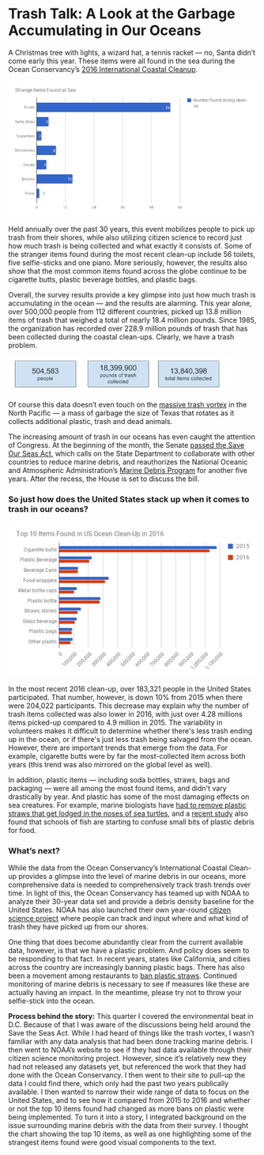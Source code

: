 # Trash Talk: A Look at the Garbage Accumulating in Our Oceans

A Christmas tree with lights, a wizard hat, a tennis racket — no, Santa didn’t come early this year. These items were all found in the sea during the Ocean Conservancy’s [2016 International Coastal Cleanup](https://oceanconservancy.org/wp-content/uploads/2017/06/2017_ICC_Report_.pdf). 

![Alt-Text](strange.png)

Held annually over the past 30 years, this event mobilizes people to pick up trash from their shores, while also utilizing citizen science to record just how much trash is being collected and what exactly it consists of. Some of the stranger items found during the most recent clean-up include 56 toilets, five selfie-sticks and one piano. More seriously, however, the results also show that the most common items found across the globe continue to be cigarette butts, plastic beverage bottles, and plastic bags. 

Overall, the survey results provide a key glimpse into just how much trash is accumulating in the ocean — and the results are alarming. This year alone, over 500,000 people from 112 different countries, picked up 13.8 million items of trash that weighed a total of nearly 18.4 million pounds. Since 1985, the organization has recorded over 228.9 million pounds of trash that has been collected during the coastal clean-ups. Clearly, we have a trash problem. 

![Alt-Text](trash.png)

Of course this data doesn’t even touch on the [massive trash vortex](http://www.greenpeace.org/international/en/campaigns/oceans/fit-for-the-future/pollution/trash-vortex/) in the North Pacific — a mass of garbage the size of Texas that rotates as it collects additional plastic, trash and dead animals. 

The increasing amount of trash in our oceans has even caught the attention of Congress. At the beginning of the month, the Senate [passed the Save Our Seas Act](https://oceanconservancy.org/blog/2017/08/07/senate-passes-save-seas-act/), which calls on the State Department to collaborate with other countries to reduce marine debris, and reauthorizes the National Oceanic and Atmospheric Administration’s [Marine Debris Program](https://marinedebris.noaa.gov/) for another five years. After the recess, the House is set to discuss the bill. 

### So just how does the United States stack up when it comes to trash in our oceans?

![Alt-Text](top10.png)

In the most recent 2016 clean-up, over 183,321 people in the United States participated. That number, however, is down 10% from 2015 when there were 204,022 participants. This decrease may explain why the number of trash items collected was also lower in 2016, with just over 4.28 millions items picked-up compared to 4.9 million in 2015. The variability in volunteers makes it difficult to determine whether there's less trash ending up in the ocean, or if there's just less trash being salvaged from the ocean. However, there are important trends that emerge from the data. For example, cigarette butts were by far the most-collected item across both years (this trend was also mirrored on the global level as well).

In addition, plastic items — including soda bottles, straws, bags and packaging — were all among the most found items, and didn't vary drastically by year. And plastic has some of the most damaging effects on sea creatures. For example, marine biologists have [had to remove plastic straws that get lodged in the noses of sea turtles](https://www.washingtonpost.com/national/health-science/a-campaign-to-eliminate-plastic-straws-is-sucking-in-thousands-of-converts/2017/06/24/d53f70cc-4c5a-11e7-9669-250d0b15f83b_story.html?utm_term=.c541dbe5d2e7), and a [recent study](https://www.theguardian.com/environment/2017/aug/16/fish-confusing-plastic-debris-in-ocean-for-food-study-finds) also found that schools of fish are starting to confuse small bits of plastic debris for food. 

### What’s next?

While the data from the Ocean Conservancy’s International Coastal Clean-up provides a glimpse into the level of marine debris in our oceans, more comprehensive data is needed to comprehensively track trash trends over time. In light of this, the Ocean Conservancy has teamed up with NOAA to analyze their 30-year data set and provide a debris density baseline for the United States. NOAA has also launched their own year-round [citizen science project](https://marinedebris.noaa.gov/research/marine-debris-monitoring-and-assessment-project) where people can track and input where and what kind of trash they have picked up from our shores. 

One thing that does become abundantly clear from the current available data, however, is that we have a plastic problem. And policy does seem to be responding to that fact. In recent years, states like California, and cities across the country are increasingly banning plastic bags. There has also been a movement among restaurants to [ban plastic straws](https://www.washingtonpost.com/national/health-science/a-campaign-to-eliminate-plastic-straws-is-sucking-in-thousands-of-converts/2017/06/24/d53f70cc-4c5a-11e7-9669-250d0b15f83b_story.html?utm_term=.c541dbe5d2e7). Continued monitoring of marine debris is necessary to see if measures like these are actually having an impact. In the meantime, please try not to throw your selfie-stick into the ocean. 



**Process behind the story:** This quarter I covered the environmental beat in D.C. Because of that I was aware of the discussions being held around the Save the Seas Act. While I had heard of things like the trash vortex, I wasn’t familiar with any data analysis that had been done tracking marine debris. I then went to NOAA’s website to see if they had data available through their citizen science monitoring project. However, since it’s relatively new they had not released any datasets yet, but referenced the work that they had done with the Ocean Conservancy. I then went to their site to pull-up the data I could find there, which only had the past two years publically available. I then wanted to narrow their wide range of data to focus on the United States, and to see how it compared from 2015 to 2016 and whether or not the top 10 items found had changed as more bans on plastic were being implemented. To turn it into a story, I integrated background on the issue surrounding marine debris with the data from their survey. I thought the chart showing the top 10 items, as well as one highlighting some of the strangest items found were good visual components to the text. 
